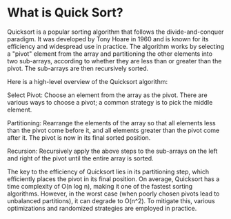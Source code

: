 # What is Quick Sort?

Quicksort is a popular sorting algorithm that follows the divide-and-conquer paradigm. It was developed by Tony Hoare in 1960 and is known for its efficiency and widespread use in practice. The algorithm works by selecting a "pivot" element from the array and partitioning the other elements into two sub-arrays, according to whether they are less than or greater than the pivot. The sub-arrays are then recursively sorted.

Here is a high-level overview of the Quicksort algorithm:

Select Pivot: Choose an element from the array as the pivot. There are various ways to choose a pivot; a common strategy is to pick the middle element.

Partitioning: Rearrange the elements of the array so that all elements less than the pivot come before it, and all elements greater than the pivot come after it. The pivot is now in its final sorted position.

Recursion: Recursively apply the above steps to the sub-arrays on the left and right of the pivot until the entire array is sorted.

The key to the efficiency of Quicksort lies in its partitioning step, which efficiently places the pivot in its final position. On average, Quicksort has a time complexity of O(n log n), making it one of the fastest sorting algorithms. However, in the worst case (when poorly chosen pivots lead to unbalanced partitions), it can degrade to O(n^2). To mitigate this, various optimizations and randomized strategies are employed in practice.
